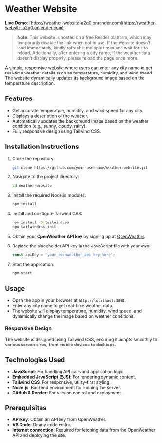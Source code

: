 # Weather Website

**Live Demo**: [https://weather-website-a2q0.onrender.com](https://weather-website-a2q0.onrender.com)

> **Note**: This website is hosted on a free Render platform, which may temporarily disable the link when not in use. If the website doesn’t load immediately, kindly refresh it multiple times and wait for it to reload. Additionally, after entering a city name, if the weather data doesn’t display properly, please reload the page once more.

A simple, responsive website where users can enter any city name to get real-time weather details such as temperature, humidity, and wind speed. The website dynamically updates its background image based on the temperature description.

## Features

- Get accurate temperature, humidity, and wind speed for any city.
- Displays a description of the weather.
- Automatically updates the background image based on the weather condition (e.g., sunny, cloudy, rainy).
- Fully responsive design using Tailwind CSS.

## Installation Instructions

1. Clone the repository:
    ```bash
    git clone https://github.com/your-username/weather-website.git
    ```

2. Navigate to the project directory:
    ```bash
    cd weather-website
    ```

3. Install the required Node.js modules:
    ```bash
    npm install
    ```

4. Install and configure Tailwind CSS:
    ```bash
    npm install -D tailwindcss
    npx tailwindcss init
    ```

5. Obtain your **OpenWeather API key** by signing up at [OpenWeather](https://openweathermap.org/).

6. Replace the placeholder API key in the JavaScript file with your own:
    ```js
    const apiKey = 'your_openweather_api_key_here';
    ```

7. Start the application:
    ```bash
    npm start
    ```

## Usage

- Open the app in your browser at `http://localhost:3000`.
- Enter any city name to get real-time weather data.
- The website will display temperature, humidity, wind speed, and dynamically change the image based on weather conditions.

### Responsive Design

The website is designed using Tailwind CSS, ensuring it adapts smoothly to various screen sizes, from mobile devices to desktops.

## Technologies Used

- **JavaScript**: For handling API calls and application logic.
- **Embedded JavaScript (EJS)**: For rendering dynamic content.
- **Tailwind CSS**: For responsive, utility-first styling.
- **Node.js**: Backend environment for running the server.
- **GitHub & Render**: For version control and deployment.

## Prerequisites

- **API key**: Obtain an API key from OpenWeather.
- **VS Code**: Or any code editor.
- **Internet connection**: Required for fetching data from the OpenWeather API and deploying the site.
